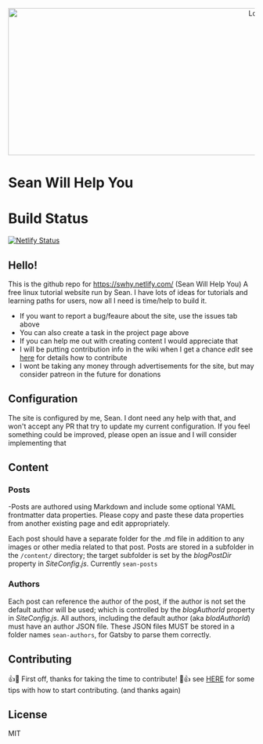 <div align="center">
    <img src="https://picsum.photos/id/1079/2000/600" alt="Logo" width='1000px' height='300px'/>
</div>

# Sean Will Help You

# Build Status
[![Netlify Status](https://api.netlify.com/api/v1/badges/5388013f-ceda-4ecc-95fe-187dee925433/deploy-status)](https://app.netlify.com/sites/swhy/deploys)

## Hello! 

This is the github repo for https://swhy.netlify.com/ (Sean Will Help You)
A free linux tutorial website run by Sean. 
I have lots of ideas for tutorials and learning paths for users, now all I need is time/help to build it.

- If you want to report a bug/feaure about the site, use the issues tab above
- You can also create a task in the project page above
- If you can help me out with creating content I would appreciate that
- I will be putting contribution info in the wiki when I get a chance *edit* see [here](CONTRIBUTING.md) for details how to contribute
- I wont be taking any money through advertisements for the site, but may consider patreon in the future for donations


## Configuration

The site is configured by me, Sean. I dont need any help with that, and won't accept any PR that try to update my current configuration. If you feel something could be improved, please open an issue and I will consider implementing that


## Content

### Posts

-Posts are authored using Markdown and include some optional YAML frontmatter data properties. Please copy and paste these data properties from another existing page and edit appropriately. 

Each post should have a separate folder for the .md file in addition to any images or other media related to that post.  Posts are stored in a subfolder in the ```/content/``` directory; the target subfolder is set by the _blogPostDir_ property in _SiteConfig.js_.
Currently ```sean-posts```

### Authors

Each post can reference the author of the post, if the author is not set the default author will be used; which is controlled by the _blogAuthorId_ property in _SiteConfig.js_.  All authors, including the default author (aka _blodAuthorId_) must have an author JSON file.  These JSON files MUST be stored in a folder names ```sean-authors```, for Gatsby to parse them correctly. 

## Contributing

👍🎉 First off, thanks for taking the time to contribute! 🎉👍
see [HERE](CONTRIBUTING.md) for some tips with how to start contributing. (and thanks again)

## License

MIT
